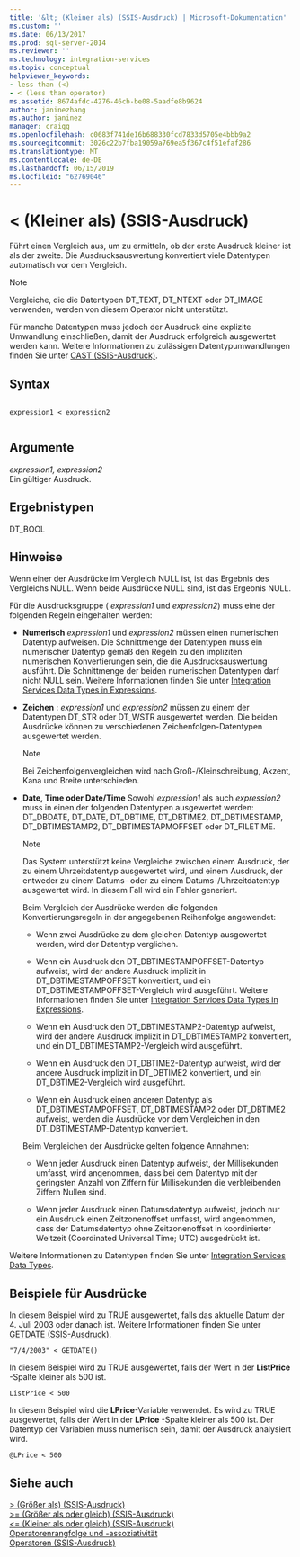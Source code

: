 ```yaml
---
title: '&lt; (Kleiner als) (SSIS-Ausdruck) | Microsoft-Dokumentation'
ms.custom: ''
ms.date: 06/13/2017
ms.prod: sql-server-2014
ms.reviewer: ''
ms.technology: integration-services
ms.topic: conceptual
helpviewer_keywords:
- less than (<)
- < (less than operator)
ms.assetid: 8674afdc-4276-46cb-be08-5aadfe8b9624
author: janinezhang
ms.author: janinez
manager: craigg
ms.openlocfilehash: c0683f741de16b688330fcd7833d5705e4bbb9a2
ms.sourcegitcommit: 3026c22b7fba19059a769ea5f367c4f51efaf286
ms.translationtype: MT
ms.contentlocale: de-DE
ms.lasthandoff: 06/15/2019
ms.locfileid: "62769046"
---
```

# <a name="lt-less-than-ssis-expression"></a>&lt; (Kleiner als) (SSIS-Ausdruck)
  Führt einen Vergleich aus, um zu ermitteln, ob der erste Ausdruck kleiner ist als der zweite. Die Ausdrucksauswertung konvertiert viele Datentypen automatisch vor dem Vergleich.  
  
> [!NOTE]  
>  Vergleiche, die die Datentypen DT_TEXT, DT_NTEXT oder DT_IMAGE verwenden, werden von diesem Operator nicht unterstützt.  
  
 Für manche Datentypen muss jedoch der Ausdruck eine explizite Umwandlung einschließen, damit der Ausdruck erfolgreich ausgewertet werden kann. Weitere Informationen zu zulässigen Datentypumwandlungen finden Sie unter [CAST &#40;SSIS-Ausdruck&#41;](cast-ssis-expression.md).  
  
## <a name="syntax"></a>Syntax  
  
```  
  
expression1 < expression2  
  
```  
  
## <a name="arguments"></a>Argumente  
 *expression1, expression2*  
 Ein gültiger Ausdruck.  
  
## <a name="result-types"></a>Ergebnistypen  
 DT_BOOL  
  
## <a name="remarks"></a>Hinweise  
 Wenn einer der Ausdrücke im Vergleich NULL ist, ist das Ergebnis des Vergleichs NULL. Wenn beide Ausdrücke NULL sind, ist das Ergebnis NULL.  
  
 Für die Ausdrucksgruppe ( *expression1* und *expression2*) muss eine der folgenden Regeln eingehalten werden:  
  
-   **Numerisch**   *expression1* und *expression2* müssen einen numerischen Datentyp aufweisen. Die Schnittmenge der Datentypen muss ein numerischer Datentyp gemäß den Regeln zu den impliziten numerischen Konvertierungen sein, die die Ausdrucksauswertung ausführt. Die Schnittmenge der beiden numerischen Datentypen darf nicht NULL sein. Weitere Informationen finden Sie unter [Integration Services Data Types in Expressions](integration-services-data-types-in-expressions.md).  
  
-   **Zeichen** : *expression1* und *expression2* müssen zu einem der Datentypen DT_STR oder DT_WSTR ausgewertet werden. Die beiden Ausdrücke können zu verschiedenen Zeichenfolgen-Datentypen ausgewertet werden.  
  
    > [!NOTE]  
    >  Bei Zeichenfolgenvergleichen wird nach Groß-/Kleinschreibung, Akzent, Kana und Breite unterschieden.  
  
-   **Date, Time oder Date/Time** Sowohl *expression1* als auch *expression2* muss in einen der folgenden Datentypen ausgewertet werden: DT_DBDATE, DT_DATE, DT_DBTIME, DT_DBTIME2, DT_DBTIMESTAMP, DT_DBTIMESTAMP2, DT_DBTIMESTAPMOFFSET oder DT_FILETIME.  
  
    > [!NOTE]  
    >  Das System unterstützt keine Vergleiche zwischen einem Ausdruck, der zu einem Uhrzeitdatentyp ausgewertet wird, und einem Ausdruck, der entweder zu einem Datums- oder zu einem Datums-/Uhrzeitdatentyp ausgewertet wird. In diesem Fall wird ein Fehler generiert.  
  
     Beim Vergleich der Ausdrücke werden die folgenden Konvertierungsregeln in der angegebenen Reihenfolge angewendet:  
  
    -   Wenn zwei Ausdrücke zu dem gleichen Datentyp ausgewertet werden, wird der Datentyp verglichen.  
  
    -   Wenn ein Ausdruck den DT_DBTIMESTAMPOFFSET-Datentyp aufweist, wird der andere Ausdruck implizit in DT_DBTIMESTAMPOFFSET konvertiert, und ein DT_DBTIMESTAMPOFFSET-Vergleich wird ausgeführt. Weitere Informationen finden Sie unter [Integration Services Data Types in Expressions](integration-services-data-types-in-expressions.md).  
  
    -   Wenn ein Ausdruck den DT_DBTIMESTAMP2-Datentyp aufweist, wird der andere Ausdruck implizit in DT_DBTIMESTAMP2 konvertiert, und ein DT_DBTIMESTAMP2-Vergleich wird ausgeführt.  
  
    -   Wenn ein Ausdruck den DT_DBTIME2-Datentyp aufweist, wird der andere Ausdruck implizit in DT_DBTIME2 konvertiert, und ein DT_DBTIME2-Vergleich wird ausgeführt.  
  
    -   Wenn ein Ausdruck einen anderen Datentyp als DT_DBTIMESTAMPOFFSET, DT_DBTIMESTAMP2 oder DT_DBTIME2 aufweist, werden die Ausdrücke vor dem Vergleichen in den DT_DBTIMESTAMP-Datentyp konvertiert.  
  
     Beim Vergleichen der Ausdrücke gelten folgende Annahmen:  
  
    -   Wenn jeder Ausdruck einen Datentyp aufweist, der Millisekunden umfasst, wird angenommen, dass bei dem Datentyp mit der geringsten Anzahl von Ziffern für Millisekunden die verbleibenden Ziffern Nullen sind.  
  
    -   Wenn jeder Ausdruck einen Datumsdatentyp aufweist, jedoch nur ein Ausdruck einen Zeitzonenoffset umfasst, wird angenommen, dass der Datumsdatentyp ohne Zeitzonenoffset in koordinierter Weltzeit (Coordinated Universal Time; UTC) ausgedrückt ist.  
  
 Weitere Informationen zu Datentypen finden Sie unter [Integration Services Data Types](../data-flow/integration-services-data-types.md).  
  
## <a name="expression-examples"></a>Beispiele für Ausdrücke  
 In diesem Beispiel wird zu TRUE ausgewertet, falls das aktuelle Datum der 4. Juli 2003 oder danach ist. Weitere Informationen finden Sie unter [GETDATE &#40;SSIS-Ausdruck&#41;](getdate-ssis-expression.md).  
  
```  
"7/4/2003" < GETDATE()  
```  
  
 In diesem Beispiel wird zu TRUE ausgewertet, falls der Wert in der **ListPrice** -Spalte kleiner als 500 ist.  
  
```  
ListPrice < 500  
```  
  
 In diesem Beispiel wird die **LPrice**-Variable verwendet. Es wird zu TRUE ausgewertet, falls der Wert in der **LPrice** -Spalte kleiner als 500 ist. Der Datentyp der Variablen muss numerisch sein, damit der Ausdruck analysiert wird.  
  
```  
@LPrice < 500  
```  
  
## <a name="see-also"></a>Siehe auch  
 [&#62; &#40;Größer als&#41; &#40;SSIS-Ausdruck&#41;](greater-than-ssis-expression.md)   
 [&#62;= &#40;Größer als oder gleich&#41; &#40;SSIS-Ausdruck&#41;](greater-than-or-equal-to-ssis-expression.md)   
 [&#60;= &#40;Kleiner als oder gleich&#41; &#40;SSIS-Ausdruck&#41;](less-than-or-equal-to-ssis-expression.md)   
 [Operatorenrangfolge und -assoziativität](operator-precedence-and-associativity.md)   
 [Operatoren &#40;SSIS-Ausdruck&#41;](operators-ssis-expression.md)  
  
  
